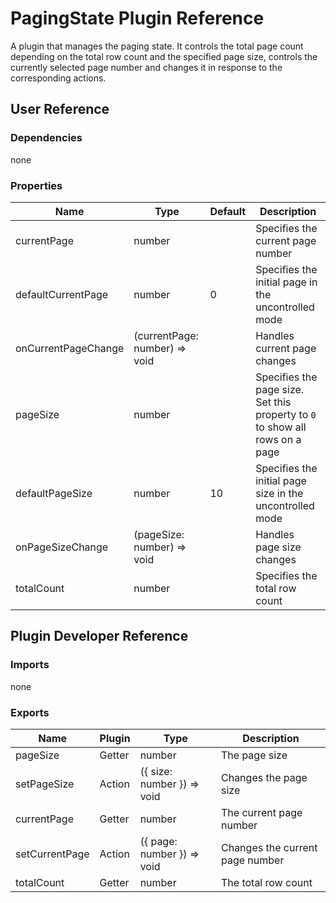 # PagingState Plugin Reference

A plugin that manages the paging state. It controls the total page count depending on the total row count and the specified page size, controls the currently selected page number and changes it in response to the corresponding actions.

## User Reference

### Dependencies

none

### Properties

Name | Type | Default | Description
-----|------|---------|------------
currentPage | number | | Specifies the current page number
defaultCurrentPage | number | 0 | Specifies the initial page in the uncontrolled mode
onCurrentPageChange | (currentPage: number) => void | | Handles current page changes
pageSize | number | | Specifies the page size. Set this property to `0` to show all rows on a page
defaultPageSize | number | 10 | Specifies the initial page size in the uncontrolled mode
onPageSizeChange | (pageSize: number) => void | | Handles page size changes
totalCount | number | | Specifies the total row count

## Plugin Developer Reference

### Imports

none

### Exports

Name | Plugin | Type | Description
-----|--------|------|------------
pageSize | Getter | number | The page size
setPageSize | Action | ({ size: number }) => void | Changes the page size
currentPage | Getter | number | The current page number
setCurrentPage | Action | ({ page: number }) => void | Changes the current page number
totalCount | Getter | number | The total row count
